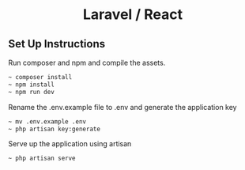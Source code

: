<h1 align="center">Laravel / React</h1>

## Set Up Instructions

Run composer and npm and compile the assets.
```bash
~ composer install
~ npm install
~ npm run dev
```

Rename the .env.example file to .env and generate the application key
```bash
~ mv .env.example .env
~ php artisan key:generate
```

Serve up the application using artisan
```bash
~ php artisan serve
```


